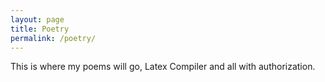 ```yaml
---
layout: page
title: Poetry
permalink: /poetry/
---
```


This is where my poems will go, Latex Compiler and all with authorization. 
